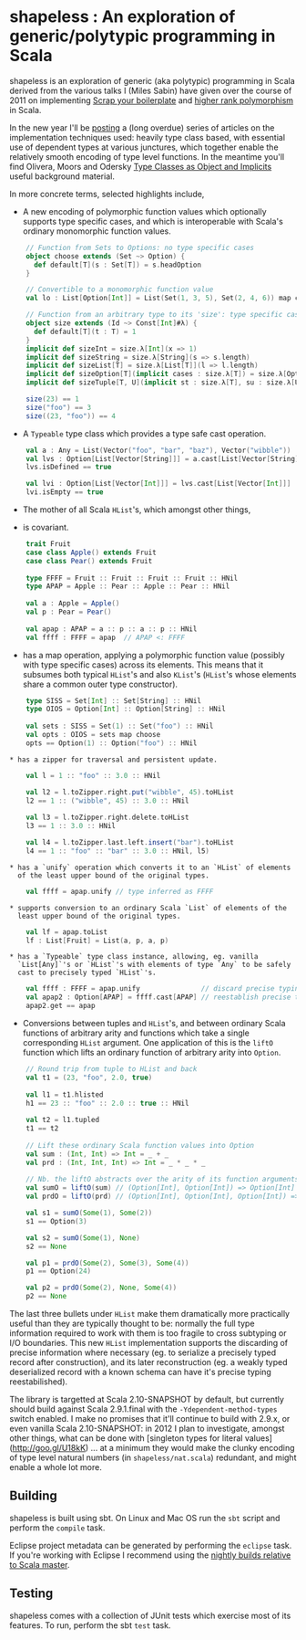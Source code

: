 shapeless : An exploration of generic/polytypic programming in Scala
====================================================================

shapeless is an exploration of generic (aka polytypic) programming in Scala
derived from the various talks I (Miles Sabin) have given over the course
of 2011 on implementing [Scrap your boilerplate](http://goo.gl/KmfVG) and
[higher rank polymorphism](http://goo.gl/zGRQ7) in Scala.

In the new year I'll be [posting](http://www.chuusai.com/blog) a (long
overdue) series of articles on the implementation techniques used: heavily 
type class based, with essential use of dependent types at various
junctures, which together enable the relatively smooth encoding of type level
functions. In the meantime you'll find Olivera, Moors and Odersky [Type
Classes as Object and Implicits](http://goo.gl/ZbcxY) useful background
material.

In more concrete terms, selected highlights include,

* A new encoding of polymorphic function values which optionally supports
  type specific cases, and which is interoperable with Scala's ordinary
  monomorphic function values.
  
```scala
    // Function from Sets to Options: no type specific cases
    object choose extends (Set ~> Option) {
      def default[T](s : Set[T]) = s.headOption 
    }

    // Convertible to a monomorphic function value
    val lo : List[Option[Int]] = List(Set(1, 3, 5), Set(2, 4, 6)) map choose // == List(Option(1), Option(2))

    // Function from an arbitrary type to its 'size': type specific cases
    object size extends (Id ~> Const[Int]#λ) {
      def default[T](t : T) = 1
    }
    implicit def sizeInt = size.λ[Int](x => 1)
    implicit def sizeString = size.λ[String](s => s.length)
    implicit def sizeList[T] = size.λ[List[T]](l => l.length)
    implicit def sizeOption[T](implicit cases : size.λ[T]) = size.λ[Option[T]](t => 1+size(t.get))
    implicit def sizeTuple[T, U](implicit st : size.λ[T], su : size.λ[U]) = size.λ[(T, U)](t => size(t._1)+size(t._2))

    size(23) == 1
    size("foo") == 3
    size((23, "foo")) == 4
```

* A `Typeable` type class which provides a type safe cast operation.

```scala
    val a : Any = List(Vector("foo", "bar", "baz"), Vector("wibble"))
    val lvs : Option[List[Vector[String]]] = a.cast[List[Vector[String]]]
    lvs.isDefined == true

    val lvi : Option[List[Vector[Int]]] = lvs.cast[List[Vector[Int]]]
    lvi.isEmpty == true
```

* The mother of all Scala `HList`'s, which amongst other things,
+ is covariant.

```scala
    trait Fruit
    case class Apple() extends Fruit
    case class Pear() extends Fruit
    
    type FFFF = Fruit :: Fruit :: Fruit :: Fruit :: HNil
    type APAP = Apple :: Pear :: Apple :: Pear :: HNil
    
    val a : Apple = Apple()
    val p : Pear = Pear()
    
    val apap : APAP = a :: p :: a :: p :: HNil
    val ffff : FFFF = apap  // APAP <: FFFF 
```

+ has a map operation, applying a polymorphic function value (possibly
  with type specific cases) across its elements. This means that it
  subsumes both typical `HList`'s and also `KList`'s (`HList`'s whose
  elements share a common outer type constructor).
      
```scala
    type SISS = Set[Int] :: Set[String] :: HNil
    type OIOS = Option[Int] :: Option[String] :: HNil
    
    val sets : SISS = Set(1) :: Set("foo") :: HNil
    val opts : OIOS = sets map choose
    opts == Option(1) :: Option("foo") :: HNil 
```

    * has a zipper for traversal and persistent update.
    
```scala
    val l = 1 :: "foo" :: 3.0 :: HNil

    val l2 = l.toZipper.right.put("wibble", 45).toHList
    l2 == 1 :: ("wibble", 45) :: 3.0 :: HNil
  
    val l3 = l.toZipper.right.delete.toHList
    l3 == 1 :: 3.0 :: HNil

    val l4 = l.toZipper.last.left.insert("bar").toHList
    l4 == 1 :: "foo" :: "bar" :: 3.0 :: HNil, l5)
```
    
    * has a `unify` operation which converts it to an `HList` of elements
      of the least upper bound of the original types.
      
```scala
    val ffff = apap.unify // type inferred as FFFF
```
      
    * supports conversion to an ordinary Scala `List` of elements of the
      least upper bound of the original types.
      
```scala
    val lf = apap.toList
    lf : List[Fruit] = List(a, p, a, p)
```
      
    * has a `Typeable` type class instance, allowing, eg. vanilla
      `List[Any]`'s or `HList`'s with elements of type `Any` to be safely
      cast to precisely typed `HList`'s.
      
```scala
    val ffff : FFFF = apap.unify               // discard precise typing 
    val apap2 : Option[APAP] = ffff.cast[APAP] // reestablish precise typing
    apap2.get == apap  
```
      
* Conversions between tuples and `HList`'s, and between ordinary Scala
  functions of arbitrary arity and functions which take a single
  corresponding `HList` argument. One application of this is the `liftO`
  function which lifts an ordinary function of arbitrary arity into `Option`.
  
```scala
    // Round trip from tuple to HList and back
    val t1 = (23, "foo", 2.0, true)
    
    val l1 = t1.hlisted
    h1 == 23 :: "foo" :: 2.0 :: true :: HNil
    
    val t2 = l1.tupled
    t1 == t2
    
    // Lift these ordinary Scala function values into Option 
    val sum : (Int, Int) => Int = _ + _
    val prd : (Int, Int, Int) => Int = _ * _ * _
    
    // Nb. the liftO abstracts over the arity of its function arguments 
    val sumO = liftO(sum) // (Option[Int], Option[Int]) => Option[Int]
    val prdO = liftO(prd) // (Option[Int], Option[Int], Option[Int]) => Option[Int]

    val s1 = sumO(Some(1), Some(2))
    s1 == Option(3)

    val s2 = sumO(Some(1), None)
    s2 == None

    val p1 = prdO(Some(2), Some(3), Some(4))
    p1 == Option(24)

    val p2 = prdO(Some(2), None, Some(4))
    p2 == None
```
      
The last three bullets under `HList` make them dramatically more practically
useful than they are typically thought to be: normally the full type
information required to work with them is too fragile to cross subtyping or
I/O boundaries. This new `HList` implementation supports the discarding of
precise information where necessary (eg. to serialize a precisely typed
record after construction), and its later reconstruction (eg. a weakly
typed deserialized record with a known schema can have it's precise typing
reestabilished).

The library is targetted at Scala 2.10-SNAPSHOT by default, but currently
should build against Scala 2.9.1.final with the `-Ydependent-method-types`
switch enabled. I make no promises that it'll continue to build with 2.9.x,
or even vanilla Scala 2.10-SNAPSHOT: in 2012 I plan to investigate, amongst
other things, what can be done with [singleton types for literal values]
(http://goo.gl/U18kK) ... at a minimum they would make the clunky encoding
of type level natural numbers (in `shapeless/nat.scala`) redundant, and
might enable a whole lot more.

Building
--------

shapeless is built using sbt. On Linux and Mac OS run the `sbt` script and
perform the `compile` task.

Eclipse project metadata can be generated by performing the `eclipse` task.
If you're working with Eclipse I recommend using the [nightly builds
relative to Scala master](http://goo.gl/iRgyc).

Testing
-------

shapeless comes with a collection of JUnit tests which exercise most of its
features. To run, perform the sbt `test` task.
